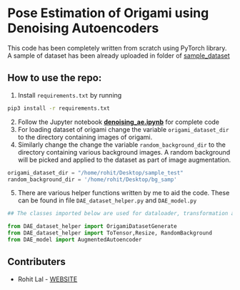 # Pose Estimation of Origami using Denoising Autoencoders 

This code has been completely written from scratch using PyTorch library.
A sample of dataset has been already uploaded in folder of [sample_dataset](/home/rohit/projects/autoencoder/)

## How to use the repo:

1. Install `requirements.txt` by running

```bash 
pip3 install -r requirements.txt
```

2. Follow the Jupyter notebook **[denoising_ae.ipynb](denoising_ae.ipynb)** for complete code
3. For loading dataset of origami change the variable `origami_dataset_dir` to the directory containing images of origami.
4. Similarly change the change the variable `random_background_dir` to the directory containing various background images. A random background will be picked and applied to the dataset as part of image augmentation.

```python
origami_dataset_dir = "/home/rohit/Desktop/sample_test"
random_background_dir = '/home/rohit/Desktop/bg_samp'
```

5. There are various helper functions written by me to aid the code. These can be found in file `DAE_dataset_helper.py` and `DAE_model.py`

```python
## The classes imported below are used for dataloader, transformation and model

from DAE_dataset_helper import OrigamiDatasetGenerate
from DAE_dataset_helper import ToTensor,Resize, RandomBackground
from DAE_model import AugmentedAutoencoder
```

## Contributers

- Rohit Lal - [WEBSITE](http://take2rohit.github.io/)